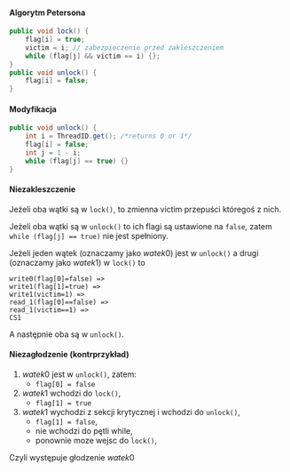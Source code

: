 #### Algorytm Petersona 

```java
public void lock() {
    flag[i] = true;
    victim = i; // zabezpieczenie przed zakleszczeniem
    while (flag[j] && victim == i) {};
}
public void unlock() {
    flag[i] = false;
}
```

#### Modyfikacja 

```java
public void unlock() {
    int i = ThreadID.get(); /*returns 0 or 1*/
    flag[i] = false;
    int j = 1 - i;
    while (flag[j] == true) {}
}
```

#### Niezakleszczenie

Jeżeli oba wątki są w `lock()`, to zmienna victim przepuści któregoś z nich.

Jeżeli oba wątki są w `unlock()` to ich flagi są ustawione na `false`, zatem `while (flag[j] == true)` nie jest spełniony.

Jeżeli jeden wątek (oznaczamy jako $watek0$) jest w `unlock()` a drugi (oznaczamy jako $watek1$) w `lock()` to 

```
write0(flag[0]=false) =>
write1(flag[1]=true) =>
write1(victim=1) =>
read_1(flag[0]==false) =>
read_1(victim==1) =>
CS1
```

A następnie oba są w `unlock()`.

#### Niezagłodzenie (kontrprzykład)

1. $watek0$ jest w `unlock()`, zatem:
    - `flag[0] = false`
1. $watek1$ wchodzi do `lock()`,
    - `flag[1] = true`
1. $watek1$ wychodzi z sekcji krytycznej i wchodzi do `unlock()`,
    - `flag[1] = false`,
    - nie wchodzi do pętli while,
    - ponownie moze wejsc do `lock()`,

Czyli występuje głodzenie $watek0$